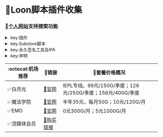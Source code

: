 # :balloon:Loon脚本插件收集  
### 🔔[个人网站](https://ybnet.ga)支持搜索功能

<details>
   <summary>:key:插件</summary>   


|:octocat:插件|:link:链接|:pushpin:操作说明|
|--|--|--|
|:balloon:插件直装|[:link:链接地址](https://ybnet.ga/loon.html)|手机访问
|:white_check_mark:插件合集|[:link:链接地址](https://ybnet.ga/plugin/4in1.plugin)|配置-插件-粘贴链接
|:white_check_mark:Sub-Store|[:link:链接地址](https://raw.githubusercontent.com/Peng-YM/Sub-Store/master/config/Loon.plugin)|配置-插件-粘贴链接
|:white_check_mark:百度云加速|[:link:链接地址](https://ybnet.ga/plugin/BaiduCloud.plugin)|配置-插件-粘贴链接
|:white_check_mark:扫描全能王|[:link:链接地址](https://ybnet.ga/plugin/CamScanner.plugin)|配置-插件-粘贴链接
|:white_check_mark:Emby|[:link:链接地址](https://ybnet.ga/plugin/Emby.plugin)|配置-插件-粘贴链接
|:white_check_mark:酷我会员|[:link:链接地址](https://ybnet.ga/plugin/KuwoVip.plugin)|配置-插件-粘贴链接
|:white_check_mark:酷我数字专辑解锁|[:link:链接地址](https://ybnet.ga/plugin/kuwo-unlock.plugin)|配置-插件-粘贴链接
|:white_check_mark:历史价格|[:link:链接地址](https://ybnet.ga/plugin/Price.plugin)|配置-插件-粘贴链接
|:white_check_mark:WPS会员解锁|[:link:链接地址](https://ybnet.ga/plugin/WPS.plugin)|配置-插件-粘贴链接
|:white_check_mark:Nicegram会员解锁|[:link:链接地址](https://ybnet.ga/plugin/nicegram.plugin)|配置-插件-粘贴链接
|:white_check_mark:财新文章解锁|[:link:链接地址](https://ybnet.ga/plugin/caixin.plugin)|配置-插件-粘贴链接
|:white_check_mark:spotify会员解锁|[:link:链接地址](https://ybnet.ga/plugin/SpotifyPremium.plugin)|配置-插件-粘贴链接
|:white_check_mark:SoundCloud Go+|[:link:链接地址](https://ybnet.ga/plugin/soundcloud.plugin)|配置-插件-粘贴链接
|:white_check_mark:切换百度搜索|[:link:链接地址](https://ybnet.ga/plugin/B-Search.plugin)|配置-插件-粘贴链接 地址栏输入bd+空格+关键字
|:white_check_mark:代理链路检测|[:link:链接地址](https://ybnet.ga/plugin/NodeLinkCheck.plugin)|配置-插件-粘贴链接
|:white_check_mark:网络模式切换|[:link:链接地址](https://ybnet.ga/plugin/Running-Mode.plugin)|配置-插件-粘贴链接 自行修改[脚本](https://ybnet.ga/plugin/Running-Mode.js)参数
|:white_check_mark:广告屏蔽|[:link:链接地址](https://ybnet.ga/plugin/AdBlock.plugin)|配置-插件-粘贴链接
|:white_check_mark:波点音乐|[:link:链接地址](https://ybnet.ga/plugin/Bodian.plugin)|配置-插件-粘贴链接
|:white_check_mark:禁用iOS更新|[:link:链接地址](https://ybnet.ga/plugin/DisableUpdate.plugin)|配置-插件-粘贴链接
|:white_check_mark:奈飞评分|[:link:链接地址](https://ybnet.ga/plugin/Ratings.plugin)|配置-插件-粘贴链接
|:white_check_mark:番茄小说|[:link:链接地址](https://ybnet.ga/plugin/fanqienovel.plugin)|配置-插件-粘贴链接
|:white_check_mark:TestFlight|[:link:链接地址](https://ybnet.ga/plugin/iRingo_TestFlight.plugin)|配置-插件-粘贴链接
|:white_check_mark:BoxJS|[:link:链接地址](https://raw.githubusercontent.com/chavyleung/scripts/master/box/rewrite/boxjs.rewrite.loon.tf.plugin)|配置-插件-粘贴链接-safari-boxjs.com-添加到主屏幕
|:white_check_mark:Bili换区|[:link:链接地址](https://raw.githubusercontent.com/Coldvvater/Loon/master/Plugin/Bili_Auto_Regions.plugin)|配置-插件-粘贴链接
|:white_check_mark:Q-Search|[:link:链接地址](https://raw.githubusercontent.com/Coldvvater/Loon/master/Plugin/Q-Search.plugin)|配置-插件-粘贴链接（需设置duckduckgo为默认搜索引擎）
|:white_check_mark:豆瓣影视|[:link:链接地址](https://raw.githubusercontent.com/Coldvvater/Loon/master/Plugin/DouBanPlay.plugin)|配置-插件-粘贴链接
|:white_check_mark:字幕增强双语|[:link:链接地址](https://raw.githubusercontent.com/DualSubs/DualSubs/main/plugin/DualSubs.plugin)|配置-插件-粘贴链接
|:white_check_mark:YouTube双语|[:link:链接地址](https://raw.githubusercontent.com/DualSubs/DualSubs/main/plugin/DualSubs.YouTube.plugin)|配置-插件-粘贴链接
|:white_check_mark:签到脚本Cookie获取|[:link:链接地址](https://raw.githubusercontent.com/NobyDa/Script/master/Loon/Loon_GetCookie.plugin)|配置-插件-粘贴链接
|:white_check_mark:TF账户管理|[:link:链接地址](https://raw.githubusercontent.com/NobyDa/Script/master/Loon/Loon_TF_Account.plugin)|配置-插件-粘贴链接
|:white_check_mark:巴哈姆特动画疯|[:link:链接地址](https://raw.githubusercontent.com/NobyDa/Script/master/Loon/Loon_Bahamut_ADS.plugin)|配置-插件-粘贴链接
|:white_check_mark:115网盘|[:link:链接地址](https://raw.githubusercontent.com/Tartarus2014/Loon-Script/master/Plugin/115.plugin)|配置-插件-粘贴链接
|:white_check_mark:节点流媒体支持检测|[:link:链接地址](https://raw.githubusercontent.com/Tartarus2014/Loon-Script/master/Plugin/MediaCheck.plugin)|配置-插件-粘贴链接
|:white_check_mark:微博去广告|[:link:链接地址](https://raw.githubusercontent.com/Tartarus2014/Loon-Script/master/Plugin/Block/WeiboAds.plugin)|配置-插件-粘贴链接
|:white_check_mark:知乎去广告|[:link:链接地址](https://raw.githubusercontent.com/Tartarus2014/Loon-Script/master/Plugin/Block/ZhiHu.plugin)|配置-插件-粘贴链接
|:white_check_mark:跳过代理检测|[:link:链接地址](https://raw.githubusercontent.com/Tartarus2014/Loon-Script/master/Plugin/skip-proxy.plugin)|配置-插件-粘贴链接
|:white_check_mark:DNS解析|[:link:链接地址](https://raw.githubusercontent.com/VirgilClyne/VirgilClyne/main/modules/DNS/DNS.plugin)|配置-插件-粘贴链接
|:white_check_mark:iOS天气|[:link:链接地址](https://raw.githubusercontent.com/VirgilClyne/iRingo/main/plugin/Weather.plugin)|配置-插件-粘贴链接
|:white_check_mark:iOS定位|[:link:链接地址](https://raw.githubusercontent.com/VirgilClyne/iRingo/main/plugin/Location.plugin)|配置-插件-粘贴链接
|:white_check_mark:iOSMitM|[:link:链接地址](https://raw.githubusercontent.com/VirgilClyne/iRingo/main/plugin/MitM.plugin)|配置-插件-粘贴链接
|:white_check_mark:Siri|[:link:链接地址](https://raw.githubusercontent.com/VirgilClyne/iRingo/main/plugin/Siri.plugin)|配置-插件-粘贴链接
|:white_check_mark:Apple News|[:link:链接地址](https://raw.githubusercontent.com/VirgilClyne/iRingo/main/plugin/News.plugin)|配置-插件-粘贴链接
|:white_check_mark:Apple TV|[:link:链接地址](https://raw.githubusercontent.com/VirgilClyne/iRingo/main/plugin/TV.plugin)|配置-插件-粘贴链接
|:white_check_mark:流利说解锁|[:link:链接地址](https://ybnet.ga/plugin/lls.plugin)|配置-插件-粘贴链接
|:white_check_mark:JibJab|[:link:链接地址](https://ybnet.ga/plugin/jibjab.plugin)|配置-插件-粘贴链接
|:white_check_mark:Mix Camera|[:link:链接地址](https://ybnet.ga/plugin/mix.plugin)|配置-插件-粘贴链接
|:white_check_mark:Picsart|[:link:链接地址](https://ybnet.ga/plugin/picsart.plugin)|配置-插件-粘贴链接
|:white_check_mark:Polarr|[:link:链接地址](https://ybnet.ga/plugin/polarr.plugin)|配置-插件-粘贴链接
|:white_check_mark:皮皮虾|[:link:链接地址](https://ybnet.ga/plugin/ppx.plugin)|配置-插件-粘贴链接
|:white_check_mark:VSCO|[:link:链接地址](https://ybnet.ga/plugin/vsco.plugin)|配置-插件-粘贴链接
|:white_check_mark:小影|[:link:链接地址](https://ybnet.ga/plugin/xiaoying.plugin)|配置-插件-粘贴链接
|:white_check_mark:香蕉视频|[:link:链接地址](https://ybnet.ga/plugin/xjsp.plugin)|配置-插件-粘贴链接
|:white_check_mark:ColorWidgets小组件|[:link:链接地址](https://ybnet.ga/plugin/colorwidgets.plugin)|配置-插件-粘贴链接
|:white_check_mark:Alarmy闹钟解锁|[:link:链接地址](https://ybnet.ga/plugin/alarmy.plugin)|配置-插件-粘贴链接
|:white_check_mark:彩云天气提醒|[:link:链接地址](https://ybnet.ga/plugin/caiyun.plugin)|配置-插件-粘贴链接
|:white_check_mark:Aloha浏览器|[:link:链接地址](https://ybnet.ga/plugin/aloha.plugin)|配置-插件-粘贴链接
|:white_check_mark:BedtimeFan助眠风扇|[:link:链接地址](https://ybnet.ga/plugin/BedtimeFan.plugin)|配置-插件-粘贴链接
|:white_check_mark:Bazaart解锁|[:link:链接地址](https://ybnet.ga/plugin/bazaart.plugin)|配置-插件-粘贴链接
|:white_check_mark:DailyYoga解锁|[:link:链接地址](https://ybnet.ga/plugin/daily-yoga.plugin)|配置-插件-粘贴链接
|:white_check_mark:Darkroom解锁|[:link:链接地址](https://ybnet.ga/plugin/darkroom.plugin)|配置-插件-粘贴链接
|:white_check_mark:Fabulous解锁|[:link:链接地址](https://ybnet.ga/plugin/fabulous.plugin)|配置-插件-粘贴链接
|:white_check_mark:Invideo解锁|[:link:链接地址](https://ybnet.ga/plugin/invideo.plugin)|配置-插件-粘贴链接
|:white_check_mark:忆飞Gif解锁|[:link:链接地址](https://ybnet.ga/plugin/giftr.plugin)|配置-插件-粘贴链接
|:white_check_mark:句读解锁|[:link:链接地址](https://ybnet.ga/plugin/judou.plugin)|配置-插件-粘贴链接
|:white_check_mark:Kika会员解锁|[:link:链接地址](https://ybnet.ga/plugin/kika.plugin)|配置-插件-粘贴链接
|:white_check_mark:Mojo会员解锁|[:link:链接地址](https://ybnet.ga/plugin/mojo.plugin)|配置-插件-粘贴链接
|:white_check_mark:Musixmatch解锁|[:link:链接地址](https://ybnet.ga/plugin/musixmatch.plugin)|配置-插件-粘贴链接
|:white_check_mark:MyFitnessPal解锁|[:link:链接地址](https://ybnet.ga/plugin/myfitnesspal.plugin)|配置-插件-粘贴链接
|:white_check_mark:Now冥想解锁|[:link:链接地址](https://ybnet.ga/plugin/now.plugin)|配置-插件-粘贴链接
|:white_check_mark:奶由壁纸解锁|[:link:链接地址](https://ybnet.ga/plugin/nybz.plugin)|配置-插件-粘贴链接
|:white_check_mark:Piccollage解锁|[:link:链接地址](https://ybnet.ga/plugin/piccollage.plugin)|配置-插件-粘贴链接
|:white_check_mark:Pixelcut解锁|[:link:链接地址](https://ybnet.ga/plugin/pixelcut.plugin)|配置-插件-粘贴链接
|:white_check_mark:时光手账解锁|[:link:链接地址](https://ybnet.ga/plugin/sgsz.plugin)|配置-插件-粘贴链接
|:white_check_mark:ShadowLink解锁会员节点|[:link:链接地址](https://ybnet.ga/plugin/shadowlinkvpn.plugin)|配置-插件-粘贴链接
|:white_check_mark:Smallpdf解锁|[:link:链接地址](https://ybnet.ga/plugin/smallpdf.plugin)|配置-插件-粘贴链接
|:white_check_mark:Tangerine解锁|[:link:链接地址](https://ybnet.ga/plugin/tangerine.plugin)|配置-插件-粘贴链接
|:white_check_mark:Ten Percent解锁|[:link:链接地址](https://ybnet.ga/plugin/tenpercent.plugin)|配置-插件-粘贴链接
|:white_check_mark:迅雷会员解锁|[:link:链接地址](https://ybnet.ga/plugin/thunder.plugin)|配置-插件-粘贴链接
|:white_check_mark:Workout For Women解锁|[:link:链接地址](https://ybnet.ga/plugin/wfw.plugin)|配置-插件-粘贴链接
|:white_check_mark:Widgetsmith解锁|[:link:链接地址](https://ybnet.ga/plugin/widgetsmith.plugin)|配置-插件-粘贴链接
|:white_check_mark:万能变声器解锁|[:link:链接地址](https://ybnet.ga/plugin/wnbsq.plugin)|配置-插件-粘贴链接
|:white_check_mark:指尖时光解锁会员|[:link:链接地址](https://ybnet.ga/plugin/zjsg.plugin)|配置-插件-粘贴链接
|:white_check_mark:傲软抠图会员|[:link:链接地址](https://ybnet.ga/plugin/apowersoft.plugin)|配置-插件-粘贴链接
|:white_check_mark:Appraven Pro|[:link:链接地址](https://ybnet.ga/plugin/appraven.plugin)|配置-插件-粘贴链接
|:white_check_mark:布丁锁屏|[:link:链接地址](https://ybnet.ga/plugin/bdsp.plugin)|配置-插件-粘贴链接
|:white_check_mark:Bilibili 1080P|[:link:链接地址](https://ybnet.ga/plugin/bili.plugin)|配置-插件-粘贴链接
|:white_check_mark:BOOM会员解锁|[:link:链接地址](https://ybnet.ga/plugin/boom.plugin)|配置-插件-粘贴链接
|:white_check_mark:克拉壁纸|[:link:链接地址](https://ybnet.ga/plugin/clarity.plugin)|配置-插件-粘贴链接
|:white_check_mark:彩云天气SVIP|[:link:链接地址](https://ybnet.ga/plugin/colorweather.plugin)|配置-插件-粘贴链接
|:white_check_mark:Ellabook VIP|[:link:链接地址](https://ybnet.ga/plugin/ellabook.plugin)|配置-插件-粘贴链接
|:white_check_mark:Fimo Pro|[:link:链接地址](https://ybnet.ga/plugin/fimo.plugin)|配置-插件-粘贴链接
|:white_check_mark:FT中文网|[:link:链接地址](https://ybnet.ga/plugin/ft.plugin)|配置-插件-粘贴链接
|:white_check_mark:i Love PDF解锁|[:link:链接地址](https://ybnet.ga/plugin/ilovepdf.plugin)|配置-插件-粘贴链接
|:white_check_mark:美图秀秀VIP|[:link:链接地址](https://ybnet.ga/plugin/meituxx.plugin)|配置-插件-粘贴链接
|:white_check_mark:起伏会员解锁|[:link:链接地址](https://ybnet.ga/plugin/qifu.plugin)|配置-插件-粘贴链接
|:white_check_mark:Symbolab Pro|[:link:链接地址](https://ybnet.ga/plugin/symbolab.plugin)|配置-插件-粘贴链接
|:white_check_mark:Pixiv Show|[:link:链接地址](https://raw.githubusercontent.com/I-am-R-E/Functional-Store-Hub/Master/PixivShow/Loon.plugin)|配置-插件-粘贴链接
|:white_check_mark:B612咔叽|[:link:链接地址](https://ybnet.ga/plugin/b612.plugin)|配置-插件-粘贴链接
|:white_check_mark:儿歌点点会员|[:link:链接地址](https://ybnet.ga/plugin/egdd.plugin)|配置-插件-粘贴链接
|:white_check_mark:hyperweb会员解锁|[:link:链接地址](https://ybnet.ga/plugin/hyperweb.plugin)|配置-插件-粘贴链接
|:white_check_mark:Molycam会员|[:link:链接地址](https://ybnet.ga/plugin/molycam.plugin)|配置-插件-粘贴链接
|:white_check_mark:Photomath会员|[:link:链接地址](https://ybnet.ga/plugin/photomath.plugin)|配置-插件-粘贴链接
|:white_check_mark:西窗烛解锁|[:link:链接地址](https://ybnet.ga/plugin/xcz.plugin)|配置-插件-粘贴链接
|:white_check_mark:Accuweather解锁|[:link:链接地址](https://ybnet.ga/plugin/accu.plugin)|配置-插件-粘贴链接
|:white_check_mark:Meistertask解锁|[:link:链接地址](https://ybnet.ga/plugin/meistertask.plugin)|配置-插件-粘贴链接
|:white_check_mark:一言解锁|[:link:链接地址](https://ybnet.ga/plugin/yiyan.plugin)|配置-插件-粘贴链接
|:white_check_mark:Fantastical解锁|[:link:链接地址](https://ybnet.ga/plugin/fantastical.plugin)|配置-插件-粘贴链接
|:white_check_mark:云听解锁|[:link:链接地址](https://ybnet.ga/plugin/yunting.plugin)|配置-插件-粘贴链接
|:white_check_mark:豌豆清单解锁|[:link:链接地址](https://ybnet.ga/plugin/wdqd.plugin)|配置-插件-粘贴链接
|:white_check_mark:EMMO解锁|[:link:链接地址](https://ybnet.ga/plugin/emmo.plugin)|配置-插件-粘贴链接
|:white_check_mark:小习惯解锁|[:link:链接地址](https://ybnet.ga/plugin/xxg.plugin)|配置-插件-粘贴链接
|:white_check_mark:读书笔记解锁|[:link:链接地址](https://ybnet.ga/plugin/dsbj.plugin)|配置-插件-粘贴链接
|:white_check_mark:斑马海报解锁|[:link:链接地址](https://ybnet.ga/plugin/zebra.plugin)|配置-插件-粘贴链接
|:white_check_mark:My Plate解锁|[:link:链接地址](https://ybnet.ga/plugin/myplate.plugin)|配置-插件-粘贴链接
|❌I AM解锁|[:link:链接地址](https://ybnet.ga/plugin/iam.plugin)|配置-插件-粘贴链接
|:white_check_mark:iMuseum解锁|[:link:链接地址](https://ybnet.ga/plugin/imuseum.plugin)|配置-插件-粘贴链接
|:white_check_mark:Audiomack解锁|[:link:链接地址](https://ybnet.ga/plugin/audiomack.plugin)|配置-插件-粘贴链接
|:white_check_mark:Grammarly解锁|[:link:链接地址](https://ybnet.ga/plugin/grammarly.plugin)|配置-插件-粘贴链接
|:white_check_mark:TOKCAM解锁|[:link:链接地址](https://ybnet.ga/plugin/tokcam.plugin)|配置-插件-粘贴链接
|:white_check_mark:图图记账解锁|[:link:链接地址](https://ybnet.ga/plugin/tutu.plugin)|配置-插件-粘贴链接
|:white_check_mark:WallCraft解锁|[:link:链接地址](https://ybnet.ga/plugin/wallcraft.plugin)|配置-插件-粘贴链接
|:white_check_mark:新语听书解锁|[:link:链接地址](https://ybnet.ga/plugin/xyts.plugin)|配置-插件-粘贴链接
|:white_check_mark:一甜相机解锁|[:link:链接地址](https://ybnet.ga/plugin/yitian.plugin)|配置-插件-粘贴链接
|:white_check_mark:Grow解锁|[:link:链接地址](https://ybnet.ga/plugin/grow.plugin)|配置-插件-粘贴链接
|:white_check_mark:Xmind思维导图|[:link:链接地址](https://ybnet.ga/plugin/xmind.plugin)|配置-插件-粘贴链接
|:white_check_mark:微信公众号去广告|[:link:链接地址](https://ybnet.ga/plugin/wechatad.plugin)|配置-插件-粘贴链接
|:white_check_mark:微博去广告|[:link:链接地址](https://ybnet.ga/plugin/weiboad.plugin)|配置-插件-粘贴链接
|:white_check_mark:APP启动页去广告|[:link:链接地址](https://ybnet.ga/plugin/startingad.plugin)|配置-插件-粘贴链接
|:white_check_mark:哔哩哔哩去广告|[:link:链接地址](https://ybnet.ga/plugin/biliad.plugin)|配置-插件-粘贴链接
|:white_check_mark:喜马拉雅去广告|[:link:链接地址](https://ybnet.ga/plugin/xmlyad.plugin)|配置-插件-粘贴链接
|:white_check_mark:网易蜗牛阅读|[:link:链接地址](https://ybnet.ga/plugin/wnds.plugin)|配置-插件-粘贴链接
|:white_check_mark:马卡龙玩图|[:link:链接地址](https://ybnet.ga/plugin/mklwt.plugin)|配置-插件-粘贴链接
|:white_check_mark:第一弹解锁|[:link:链接地址](https://ybnet.ga/plugin/dyd.plugin)|配置-插件-粘贴链接
|:white_check_mark:海豚记账本|[:link:链接地址](https://ybnet.ga/plugin/htjzb.plugin)|配置-插件-粘贴链接
|:white_check_mark:PEAK解锁|[:link:链接地址](https://ybnet.ga/plugin/peak.plugin)|配置-插件-粘贴链接
|:white_check_mark:Pillow解锁|[:link:链接地址](https://ybnet.ga/plugin/pillow.plugin)|配置-插件-粘贴链接
|:white_check_mark:PocketLists解锁|[:link:链接地址](https://ybnet.ga/plugin/pocketlists.plugin)|配置-插件-粘贴链接
|:white_check_mark:知音漫客解锁|[:link:链接地址](https://ybnet.ga/plugin/zymk.plugin)|配置-插件-粘贴链接
|:white_check_mark:有道云笔记解锁|[:link:链接地址](https://ybnet.ga/plugin/ydybj.plugin)|配置-插件-粘贴链接
|:white_check_mark:Vista看天下解锁|[:link:链接地址](https://ybnet.ga/plugin/vista.plugin)|配置-插件-粘贴链接
|:white_check_mark:PhotosShop Express会员解锁|[:link:链接地址](https://ybnet.ga/plugin/photoshop.plugin)|配置-插件-粘贴链接
|:white_check_mark:人人视频去广告|[:link:链接地址](https://ybnet.ga/plugin/rrsp.plugin)|配置-插件-粘贴链接
|:white_check_mark:七猫小说解锁|[:link:链接地址](https://ybnet.ga/plugin/qmxs.plugin)|配置-插件-粘贴链接
|:white_check_mark:漫画台小程序解锁|[:link:链接地址](https://ybnet.ga/plugin/mht.plugin)|配置-插件-粘贴链接
|:white_check_mark:Notability解锁|[:link:链接地址](https://ybnet.ga/plugin/notability.plugin)|配置-插件-粘贴链接
|:white_check_mark:爱美剧解锁|[:link:链接地址](https://ybnet.ga/plugin/amj.plugin)|配置-插件-粘贴链接
|:white_check_mark:白描黄金会员|[:link:链接地址](https://ybnet.ga/plugin/baimiao.plugin)|配置-插件-粘贴链接
|:white_check_mark:OldRoll相机解锁|[:link:链接地址](https://ybnet.ga/plugin/oldroll.plugin)|配置-插件-粘贴链接
|:white_check_mark:少年得到解锁会员|[:link:链接地址](https://ybnet.ga/plugin/sndd.plugin)|配置-插件-粘贴链接
|:white_check_mark:大蓝鲸|[:link:链接地址](https://ybnet.ga/plugin/dalanjing.plugin)|配置-插件-粘贴链接
|:white_check_mark:螺畤大语文解锁会员|[:link:链接地址](https://ybnet.ga/plugin/lsdyw.plugin)|配置-插件-粘贴链接
|:white_check_mark:语文趣配音解锁会员|[:link:链接地址](https://ybnet.ga/plugin/ywqpy.plugin)|配置-插件-粘贴链接
|:white_check_mark:配音秀解锁会员|[:link:链接地址](https://ybnet.ga/plugin/pyx.plugin)|配置-插件-粘贴链接
|:white_check_mark:纸条年度会员解锁|[:link:链接地址](https://ybnet.ga/plugin/zhitiao.plugin)|配置-插件-粘贴链接
|:white_check_mark:石墨文档解锁|[:link:链接地址](https://ybnet.ga/plugin/smwd.plugin)|配置-插件-粘贴链接
|:white_check_mark:美篇解锁vip|[:link:链接地址](https://ybnet.ga/plugin/meipian.plugin)|配置-插件-粘贴链接
|:white_check_mark:Adobe LightRoom解锁|[:link:链接地址](https://ybnet.ga/plugin/lightroom.plugin)|配置-插件-粘贴链接
|:white_check_mark:Calm解锁|[:link:链接地址](https://ybnet.ga/plugin/calm.plugin)|配置-插件-粘贴链接
|:white_check_mark:NFC门禁卡公交卡|[:link:链接地址](https://ybnet.ga/plugin/nfc.plugin)|配置-插件-粘贴链接
|:white_check_mark:搜图神器|[:link:链接地址](https://ybnet.ga/plugin/stsq.plugin)|配置-插件-粘贴链接
|:white_check_mark:https抓包|[:link:链接地址](https://ybnet.ga/plugin/https.plugin)|配置-插件-粘贴链接
|:white_check_mark:SSA丝社|[:link:链接地址](https://ybnet.ga/plugin/ssa.plugin)|配置-插件-粘贴链接
|:white_check_mark:小小优趣|[:link:链接地址](https://ybnet.ga/plugin/xxyq.plugin)|配置-插件-粘贴链接
|:white_check_mark:幻影相册|[:link:链接地址](https://ybnet.ga/plugin/hyxc.plugin)|配置-插件-粘贴链接
|:white_check_mark:精塾国学|[:link:链接地址](https://ybnet.ga/plugin/jsgx.plugin)|配置-插件-粘贴链接
|:white_check_mark:PrettyUp|[:link:链接地址](https://ybnet.ga/plugin/prettyup.plugin)|配置-插件-粘贴链接
|:white_check_mark:Cubox|[:link:链接地址](https://ybnet.ga/plugin/cubox.plugin)|配置-插件-粘贴链接
|:white_check_mark:pandora订阅管理|[:link:链接地址](https://ybnet.ga/plugin/pandora.plugin)|配置-插件-粘贴链接
|:white_check_mark:微信阅读积分兑换|[:link:链接地址](https://ybnet.ga/plugin/wechatread.plugin)|请查阅脚本内教程
|:white_check_mark:来音智能陪练|[:link:链接地址](https://ybnet.ga/plugin/ly.plugin)|配置-插件-粘贴链接
|:white_check_mark:熊掌记|[:link:链接地址](https://ybnet.ga/plugin/xzj.plugin)|配置-插件-粘贴链接
|❌Notboring解锁|[:link:链接地址](https://ybnet.ga/plugin/notboring.plugin)|配置-插件-粘贴链接
|:white_check_mark:如期扫码解锁|[:link:链接地址](https://ybnet.ga/plugin/rq.plugin)|配置-插件-粘贴链接
|:white_check_mark:CEO周课|[:link:链接地址](https://ybnet.ga/plugin/ceo.plugin)|配置-插件-粘贴链接
|:white_check_mark:Fileball|[:link:链接地址](https://ybnet.ga/plugin/fileball.plugin)|配置-插件-粘贴链接
|:white_check_mark:1blocker|[:link:链接地址](https://ybnet.ga/plugin/1blocker.plugin)|配置-插件-粘贴链接
|:white_check_mark:AI换脸秀|[:link:链接地址](https://ybnet.ga/plugin/ai.plugin)|配置-插件-粘贴链接
|:white_check_mark:proknockout|[:link:链接地址](https://ybnet.ga/plugin/proknockout.plugin)|配置-插件-粘贴链接
|:white_check_mark:青柠海报|[:link:链接地址](https://ybnet.ga/plugin/qnhb.plugin)|配置-插件-粘贴链接
|:white_check_mark:FainTV|[:link:链接地址](https://ybnet.ga/plugin/faintv.plugin)|配置-插件-粘贴链接
|:white_check_mark:微信听书|[:link:链接地址](https://ybnet.ga/plugin/wxts.plugin)|配置-插件-粘贴链接
|:white_check_mark:人民日报去广告|[:link:链接地址](https://ybnet.ga/plugin/rmrb.plugin)|配置-插件-粘贴链接
|:white_check_mark:爱企查|[:link:链接地址](https://ybnet.ga/plugin/aqc.plugin)|配置-插件-粘贴链接
|:white_check_mark:微信读书免费卡解锁|[:link:链接地址](https://ybnet.ga/plugin/wxds.plugin)|配置-插件-粘贴链接
|:white_check_mark:chic|[:link:链接地址](https://ybnet.ga/plugin/chic.plugin)|配置-插件-粘贴链接
|:white_check_mark:有道词典|[:link:链接地址](https://ybnet.ga/plugin/ydcd.plugin)|配置-插件-粘贴链接
|:white_check_mark:一路听天下|[:link:链接地址](https://ybnet.ga/plugin/ylttx.plugin)|配置-插件-粘贴链接
|:white_check_mark:网速测试大师|[:link:链接地址](https://ybnet.ga/plugin/wscsds.plugin)|配置-插件-粘贴链接
|:white_check_mark:网速管家|[:link:链接地址](https://ybnet.ga/plugin/wsgj.plugin)|配置-插件-粘贴链接
|:white_check_mark:EFEKT美易|[:link:链接地址](https://ybnet.ga/plugin/efekt.plugin)|配置-插件-粘贴链接
|:white_check_mark:WPS稻壳|[:link:链接地址](https://ybnet.ga/plugin/doc.plugin)|配置-插件-粘贴链接
|:white_check_mark:米克锁屏|[:link:链接地址](https://ybnet.ga/plugin/mksp.plugin)|配置-插件-粘贴链接
|:white_check_mark:阿布睡前故事|[:link:链接地址](https://ybnet.ga/plugin/absqgs.plugin)|配置-插件-粘贴链接
|:white_check_mark:collart|[:link:链接地址](https://ybnet.ga/plugin/collart.plugin)|配置-插件-粘贴链接
|:white_check_mark:博商小麦|[:link:链接地址](https://ybnet.ga/plugin/bsxm.plugin)|配置-插件-粘贴链接
|:white_check_mark:MEMRISE|[:link:链接地址](https://ybnet.ga/plugin/memrise.plugin)|配置-插件-粘贴链接
|:white_check_mark:堆糖|[:link:链接地址](https://ybnet.ga/plugin/duitang.plugin)|配置-插件-粘贴链接
|:white_check_mark:Flomo|[:link:链接地址](https://ybnet.ga/plugin/folomo.plugin)|配置-插件-粘贴链接
|:white_check_mark:APTV|[:link:链接地址](https://ybnet.ga/plugin/aptv.plugin)|配置-插件-粘贴链接
|:white_check_mark:香哈菜谱大全|[:link:链接地址](https://ybnet.ga/plugin/cp.plugin)|配置-插件-粘贴链接
|:white_check_mark:长相思|[:link:链接地址](https://ybnet.ga/plugin/cxs.plugin)|配置-插件-粘贴链接
|:white_check_mark:电子请柬制作|[:link:链接地址](https://ybnet.ga/plugin/dzqj.plugin)|配置-插件-粘贴链接
|:white_check_mark:黄油相机|[:link:链接地址](https://ybnet.ga/plugin/hyxj.plugin)|配置-插件-粘贴链接
|:white_check_mark:Lingokids|[:link:链接地址](https://ybnet.ga/plugin/lingokids.plugin)|配置-插件-粘贴链接
|:white_check_mark:百度文库阅读解锁|[:link:链接地址](https://ybnet.ga/plugin/bdwk.plugin)|配置-插件-粘贴链接
|:white_check_mark:Craft|[:link:链接地址](https://ybnet.ga/plugin/craft.plugin)|配置-插件-粘贴链接
|:white_check_mark:Panda小组件|[:link:链接地址](https://ybnet.ga/plugin/panda.plugin)|配置-插件-粘贴链接
|:white_check_mark:Keep|[:link:链接地址](https://ybnet.ga/plugin/keep.plugin)|配置-插件-粘贴链接
|:white_check_mark:Documents|[:link:链接地址](https://ybnet.ga/plugin/documents.plugin)|配置-插件-粘贴链接
|:white_check_mark:Planny|[:link:链接地址](https://ybnet.ga/plugin/planny.plugin)|配置-插件-粘贴链接
|:white_check_mark:Ego Reader|[:link:链接地址](https://ybnet.ga/plugin/ego.plugin)|配置-插件-粘贴链接
|:white_check_mark:极速扫描仪|[:link:链接地址](https://ybnet.ga/plugin/jssmy.plugin)|配置-插件-粘贴链接
|:white_check_mark:指尖笔记|[:link:链接地址](https://ybnet.ga/plugin/zjbj.plugin)|配置-插件-粘贴链接
|:white_check_mark:钱迹|[:link:链接地址](https://ybnet.ga/plugin/qj.plugin)|配置-插件-粘贴链接
|:white_check_mark:Agenda|[:link:链接地址](https://ybnet.ga/plugin/agenda.plugin)|配置-插件-粘贴链接
|:white_check_mark:多重搜索|[:link:链接地址](https://ybnet.ga/plugin/multisearch.plugin)|配置-插件-粘贴链接
|:white_check_mark:即刻运动|[:link:链接地址](https://ybnet.ga/plugin/jkyd.plugin)|配置-插件-粘贴链接
|:white_check_mark:Day One|[:link:链接地址](https://ybnet.ga/plugin/dayone.plugin)|配置-插件-粘贴链接
|:white_check_mark:Usage|[:link:链接地址](https://ybnet.ga/plugin/usage.plugin)|配置-插件-粘贴链接
|:white_check_mark:谜底时钟|[:link:链接地址](https://ybnet.ga/plugin/mdsz.plugin)|配置-插件-粘贴链接
|:white_check_mark:MoenyThings|[:link:链接地址](https://ybnet.ga/plugin/moneythings.plugin)|配置-插件-粘贴链接
|:white_check_mark:手机扫描仪|[:link:链接地址](https://ybnet.ga/plugin/sjsmy.plugin)|配置-插件-粘贴链接
|:white_check_mark:Sorted|[:link:链接地址](https://ybnet.ga/plugin/sorted.plugin)|配置-插件-粘贴链接
|:white_check_mark:尽简衣橱|[:link:链接地址](https://ybnet.ga/plugin/jjyc.plugin)|配置-插件-粘贴链接
|:white_check_mark:看理想|[:link:链接地址](https://ybnet.ga/plugin/klx.plugin)|配置-插件-粘贴链接
|:white_check_mark:目标地图|[:link:链接地址](https://ybnet.ga/plugin/mbdt.plugin)|配置-插件-粘贴链接
|:white_check_mark:拼图酱|[:link:链接地址](https://ybnet.ga/plugin/ptj.plugin)|配置-插件-粘贴链接
|:white_check_mark:向日葵阅读|[:link:链接地址](https://ybnet.ga/plugin/xrk.plugin)|配置-插件-粘贴链接
|:white_check_mark:卡片日记|[:link:链接地址](https://ybnet.ga/plugin/kprj.plugin)|配置-插件-粘贴链接
|:white_check_mark:莉景天气|[:link:链接地址](https://ybnet.ga/plugin/ljtq.plugin)|配置-插件-粘贴链接
|:white_check_mark:Motivation|[:link:链接地址](https://ybnet.ga/plugin/motivation.plugin)|配置-插件-粘贴链接
|:white_check_mark:PDF Viewer|[:link:链接地址](https://ybnet.ga/plugin/pdfviewer.plugin)|配置-插件-粘贴链接
|:white_check_mark:Percento|[:link:链接地址](https://ybnet.ga/plugin/percento.plugin)|配置-插件-粘贴链接
|:white_check_mark:Pixelance|[:link:链接地址](https://ybnet.ga/plugin/pixelance.plugin)|配置-插件-粘贴链接
|:white_check_mark:Retake|[:link:链接地址](https://ybnet.ga/plugin/retake.plugin)|配置-插件-粘贴链接
|:white_check_mark:色采|[:link:链接地址](https://ybnet.ga/plugin/sc.plugin)|配置-插件-粘贴链接
|:white_check_mark:闪萌表情|[:link:链接地址](https://ybnet.ga/plugin/smbq.plugin)|配置-插件-粘贴链接
|:white_check_mark:音频剪辑|[:link:链接地址](https://ybnet.ga/plugin/ypjj.plugin)|配置-插件-粘贴链接
|:white_check_mark:Varlens|[:link:链接地址](https://ybnet.ga/plugin/varlens.plugin)|配置-插件-粘贴链接
|:white_check_mark:一木记账|[:link:链接地址](https://ybnet.ga/plugin/ymjz.plugin)|配置-插件-粘贴链接
|:white_check_mark:Drafts|[:link:链接地址](https://ybnet.ga/plugin/drafts.plugin)|配置-插件-粘贴链接
|:white_check_mark:叮叮水印相机|[:link:链接地址](https://ybnet.ga/plugin/ddsyxj.plugin)|配置-插件-粘贴链接
|:white_check_mark:Emote|[:link:链接地址](https://ybnet.ga/plugin/emote.plugin)|配置-插件-粘贴链接
|:white_check_mark:灵敢足迹|[:link:链接地址](https://ybnet.ga/plugin/lgzj.plugin)|配置-插件-粘贴链接
|:white_check_mark:7分钟HIIT运动|[:link:链接地址](https://ybnet.ga/plugin/seven.plugin)|配置-插件-粘贴链接
|:white_check_mark:私密相册管家|[:link:链接地址](https://ybnet.ga/plugin/smxcgj.plugin)|配置-插件-粘贴链接
|:white_check_mark:FitnessView|[:link:链接地址](https://ybnet.ga/plugin/fnv.plugin)|配置-插件-粘贴链接
|:white_check_mark:TODO清单|[:link:链接地址](https://ybnet.ga/plugin/todo.plugin)|配置-插件-粘贴链接
|:white_check_mark:淘票票评分|[:link:链接地址](https://ybnet.ga/plugin/tpp.plugin)|配置-插件-粘贴链接
|:white_check_mark:天天豆|[:link:链接地址](https://ybnet.ga/plugin/ttd.plugin)|配置-插件-粘贴链接
|:white_check_mark:咖映|[:link:链接地址](https://ybnet.ga/plugin/ky.plugin)|配置-插件-粘贴链接
|:white_check_mark:VCUS|[:link:链接地址](https://ybnet.ga/plugin/vcus.plugin)|配置-插件-粘贴链接
|:white_check_mark:傲软PDF编辑|[:link:链接地址](https://ybnet.ga/plugin/arpdfbj.plugin)|配置-插件-粘贴链接
|:white_check_mark:傲软投屏|[:link:链接地址](https://ybnet.ga/plugin/artp.plugin)|配置-插件-粘贴链接
|:white_check_mark:幻休|[:link:链接地址](https://ybnet.ga/plugin/hx.plugin)|配置-插件-粘贴链接
|:white_check_mark:绘影字幕|[:link:链接地址](https://ybnet.ga/plugin/hyzm.plugin)|配置-插件-粘贴链接
|:white_check_mark:汇中考|[:link:链接地址](https://ybnet.ga/plugin/hzk.plugin)|配置-插件-粘贴链接
|:white_check_mark:iScreen|[:link:链接地址](https://ybnet.ga/plugin/iscreen.plugin)|配置-插件-粘贴链接
|:white_check_mark:小组件盒子|[:link:链接地址](https://ybnet.ga/plugin/xzjhz.plugin)|配置-插件-粘贴链接
|:white_check_mark:佐糖|[:link:链接地址](https://ybnet.ga/plugin/zt.plugin)|配置-插件-粘贴链接
|:white_check_mark:飞鱼计划|[:link:链接地址](https://ybnet.ga/plugin/fyjh.plugin)|配置-插件-粘贴链接
|:white_check_mark:过期啦|[:link:链接地址](https://ybnet.ga/plugin/gql.plugin)|配置-插件-粘贴链接
|:white_check_mark:乃糖小组件|[:link:链接地址](https://ybnet.ga/plugin/nt.plugin)|配置-插件-粘贴链接
|:white_check_mark:一书一课|[:link:链接地址](https://ybnet.ga/plugin/ysyk.plugin)|配置-插件-粘贴链接
|:white_check_mark:充电助手|[:link:链接地址](https://ybnet.ga/plugin/cdzs.plugin)|配置-插件-粘贴链接
|:white_check_mark:电视家|[:link:链接地址](https://ybnet.ga/plugin/dsj.plugin)|配置-插件-粘贴链接
|:white_check_mark:Endel|[:link:链接地址](https://ybnet.ga/plugin/endel.plugin)|配置-插件-粘贴链接
|:white_check_mark:格至日记|[:link:链接地址](https://ybnet.ga/plugin/gzrj.plugin)|配置-插件-粘贴链接
|:white_check_mark:高德地图去广告|[:link:链接地址](https://ybnet.ga/plugin/gddt.plugin)|配置-插件-粘贴链接
|:white_check_mark:好事发生|[:link:链接地址](https://ybnet.ga/plugin/hsfs.plugin)|配置-插件-粘贴链接
|:white_check_mark:简讯|[:link:链接地址](https://ybnet.ga/plugin/jianxun.plugin)|配置-插件-粘贴链接
|:white_check_mark:可拍|[:link:链接地址](https://ybnet.ga/plugin/kepai.plugin)|配置-插件-粘贴链接
|:white_check_mark:Lifeviewer|[:link:链接地址](https://ybnet.ga/plugin/lifeviewer.plugin)|配置-插件-粘贴链接
|:white_check_mark:Relens|[:link:链接地址](https://ybnet.ga/plugin/relens.plugin)|配置-插件-粘贴链接
|:white_check_mark:Vivacut|[:link:链接地址](https://ybnet.ga/plugin/vivacut.plugin)|配置-插件-粘贴链接
|:white_check_mark:Watchout|[:link:链接地址](https://ybnet.ga/plugin/watchout.plugin)|配置-插件-粘贴链接
|:white_check_mark:无痕去水印|[:link:链接地址](https://ybnet.ga/plugin/whqsy.plugin)|配置-插件-粘贴链接
|:white_check_mark:节点信息查询|[:link:链接地址](https://ybnet.ga/plugin/GeoLocation.plugin)|配置-插件-粘贴链接
|:white_check_mark:一键换脸|[:link:链接地址](https://ybnet.ga/plugin/yjhl.plugin)|配置-插件-粘贴链接
|:white_check_mark:Styleart|[:link:链接地址](https://ybnet.ga/plugin/styleart.plugin)|配置-插件-粘贴链接
|:white_check_mark:流媒体解锁查询|[:link:链接地址](https://ybnet.ga/plugin/MediaChecker.plugin)|配置-插件-粘贴链接
|:white_check_mark:7动|[:link:链接地址](https://ybnet.ga/plugin/7dong.plugin)|配置-插件-粘贴链接
|:white_check_mark:生活指数通知|[:link:链接地址](https://ybnet.ga/plugin/lifeindex.plugin)|配置-插件-粘贴链接
|:white_check_mark:海报工厂|[:link:链接地址](https://ybnet.ga/plugin/hbgc.plugin)|配置-插件-粘贴链接
|:white_check_mark:我的番茄|[:link:链接地址](https://ybnet.ga/plugin/wdfq.plugin)|配置-插件-粘贴链接
|:white_check_mark:FoMz|[:link:链接地址](https://ybnet.ga/plugin/fomz.plugin)|配置-插件-粘贴链接
|:white_check_mark:日杂相机|[:link:链接地址](https://ybnet.ga/plugin/rzxj.plugin)|配置-插件-粘贴链接
|:white_check_mark:古诗词大全|[:link:链接地址](https://ybnet.ga/plugin/gscdq.plugin)|配置-插件-粘贴链接
|:white_check_mark:Mondly|[:link:链接地址](https://ybnet.ga/plugin/mondly.plugin)|配置-插件-粘贴链接
|:white_check_mark:猫头鹰文件|[:link:链接地址](https://ybnet.ga/plugin/mtywj.plugin)|配置-插件-粘贴链接
|:white_check_mark:YouTube去广告|[:link:链接地址](https://ybnet.ga/plugin/youtube.plugin)|配置-插件-粘贴链接
|:white_check_mark:汉堡儿童故事|[:link:链接地址](https://ybnet.ga/plugin/hbetgs.plugin)|配置-插件-粘贴链接
|:white_check_mark:iconKiller|[:link:链接地址](https://ybnet.ga/plugin/iconkiller.plugin)|配置-插件-粘贴链接
|:white_check_mark:中华诗词库|[:link:链接地址](https://ybnet.ga/plugin/zhsck.plugin)|配置-插件-粘贴链接
|:white_check_mark:字体册|[:link:链接地址](https://ybnet.ga/plugin/ztc.plugin)|配置-插件-粘贴链接
|:white_check_mark:配音|[:link:链接地址](https://ybnet.ga/plugin/peiyin.plugin)|配置-插件-粘贴链接
|:white_check_mark:AdGuard|[:link:链接地址](https://ybnet.ga/plugin/adguard.plugin)|配置-插件-粘贴链接
|:white_check_mark:阿里云盘签到|[:link:链接地址](https://ybnet.ga/plugin/aliyun.plugin)|配置-插件-粘贴链接





****
* 解锁类插件一般需要登录账号恢复购买，如不生效，请卸载重装。
* 除集合类外，脚本插件均署名原作者，如有署名错误，请联系邮箱更正。
* 如需修改或分享，请保留作者信息。

</details>



<details>
  <summary>:key:Substore脚本</summary>  

|:octocat:Sub-Store脚本|:link:链接|:pushpin:操作说明|
|--|--|--|
|:white_check_mark:脚本操作：重命名|[:link:链接地址](https://raw.githubusercontent.com/qwerzl/rename.js/main/rename.js#input=zh&output=zh&airport=你需要的机场名)|SubStore-订阅编辑-添加操作-脚本操作-粘贴链接（自行修改自己的机场名）
|:white_check_mark:脚本过滤：筛选80 443端口|[:link:链接地址](https://raw.githubusercontent.com/deezertidal/private/main/port-filter.js)|SubStore-订阅编辑-添加操作-脚本过滤-粘贴链接
|:white_check_mark:脚本过滤：筛选80,443，vmess,ws节点(免流节点)|[:link:链接地址](https://raw.githubusercontent.com/deezertidal/private/main/nodes-filter.js)|SubStore-订阅编辑-添加操作-脚本过滤-粘贴链接
|:white_check_mark:脚本操作：修改host混淆|[:link:链接地址](https://raw.githubusercontent.com/deezertidal/private/main/vmess-host.js)|SubStore-订阅编辑-添加操作-脚本操作-粘贴链接（自行修改参数）

</details>


<details>

  <summary>:key:永久签名工具及IPA</summary>  
  
|:octocat:签名工具|:link:链接|:pushpin:操作说明|
|--|--|--|
|:white_check_mark:TrollStore 永久签名|[:link:教程](https://github.com/deezertidal/shadowrocket-rules/blob/main/TrollStore.MD)|支持iOS14.0-15.4.1
|:white_check_mark:Youtube.ipa|[:link:链接地址](https://github.com/qnblackcat/uYouPlus/releases/download/v18.08.1-2.3.1/uYouPlus_18.08.1_2.3.1.ipa)|去广告 后台播放音乐 画中画
|:white_check_mark:微信双开.ipa|[:link:链接地址](https://github.com/zwf234/WeChat/releases)|双开
|:white_check_mark:Appstore++|[:link:链接地址](https://ipa.store/2886.html)|降级工具
|:white_check_mark:Tiktok.ipa|[:link:链接地址](https://drive.google.com/file/d/1XMbpcMiv2yYEw6ApYG8sCL9oGNbPpcJ5/view?usp=drivesdk)|内置换区功能
|:white_check_mark:No homebar|[:link:链接地址](https://appdb.to/app/cydia/1900001061)|隐藏屏幕底部横条
|:white_check_mark:Trollspeed.ipa|[:link:链接地址](https://drive.google.com/file/d/17HIcHpiclJnFi_pAVpc71rTsDAL3JKCn/view)|显示网速
|:white_check_mark:其他.ipa|[:link:链接地址](https://appdb.to/search/?type=cydia)，[:link:链接地址](https://ipa.store)|



</details>


 <details>
  <summary>:key:申明</summary>

## :warning:免责声明：

* 本项目涉及的任何解锁和解密分析脚本仅用于资源共享和学习研究，不能保证其合法性，准确性，完整性和有效性，请根据情况自行判断.

* 间接使用脚本的任何用户，包括但不限于建立VPS或在某些行为违反国家/地区法律或相关法规的情况下进行传播, 本项目对于由此引起的任何隐私泄漏或其他后果概不负责.

* 请勿将Script项目的任何内容用于商业或非法目的，否则后果自负.

* 如果任何单位或个人认为该项目的脚本可能涉嫌侵犯其权利，则应及时通知并提供身份证明，所有权证明，我们将在收到认证文件后删除相关脚本.

* 对任何脚本问题概不负责，包括但不限于由任何脚本错误导致的任何损失或损害.

* 您必须在下载后的24小时内从计算机或手机中完全删除以上内容.

* 任何以任何方式查看此项目的人或直接或间接使用该Script项目的任何脚本的使用者都应仔细阅读此声明。保留随时更改或补充此免责声明的权利。一旦使用并复制了任何相关脚本或Script项目的规则，则视为您已接受此免责声明.

### 特别感谢（排名不分先后,如有遗漏请提醒补充）：

* [@ddgksf2013](https://github.com/ddgksf2013)

* [@Marol62926](https://github.com/Marol62926)

* [@Tartarus2014](https://github.com/Tartarus2014)

* [@I-am-R-E](https://github.com/I-am-R-E)

* [@yqc007](https://github.com/yqc007)

* [@nzw9314](https://github.com/nzw9314)

* [@Qure](https://github.com/Koolson/Qure)

* [@Orz](https://github.com/Orz-3/mini)

* [@NobyDa](https://github.com/NobyDa)

* [@lhie1](https://github.com/lhie1)

* [@ConnersHua](https://github.com/ConnersHua)

* [@chavyleung](https://github.com/chavyleung)

* [@yichahucha](https://github.com/yichahucha)

* [@langkhach270389](https://github.com/langkhach270389)

* [@Choler](https://github.com/Choler)

* [@onewayticket255](https://github.com/onewayticket255)

* [@NavePnow](https://github.com/NavePnow)

* [@Meeta](https://github.com/MeetaGit)

* [@Neurogram-R](https://github.com/Neurogram-R)

* [@sazs34](https://github.com/sazs34)

* [@uniqueque](https://github.com/uniqueque)

* [@eHpo](https://github.com/eHpo1/Rules)

* [@Sunert](https://github.com/Sunert/Scripts)

* [@songyangzz](https://github.com/songyangzz/QuantumultX.git)

* [@zZPiglet](https://github.com/zZPiglet/Task.git)

* [@Peng-YM](https://github.com/Peng-YM/QuanX)

* [@evilbutcher](https://github.com/evilbutcher/Quantumult_X/tree/master)

* [@lxk0301](https://gitee.com/lxk0301/jd_scripts/tree/master/)

* [@toulanboy](https://github.com/toulanboy/scripts)

* [@lowking](https://github.com/lowking/Scripts)
 </details>

|:octocat:机场推荐|:link:链接| :pushpin:套餐价格概况
|--|--|--|
|:white_check_mark:白月光|[:link:官网](https://www.bygcloud.com/#/register?code=DX4iT5B4)|IEPL专线。99元/150G/季度；126元/250G/季度；156元/400G/季度
|:white_check_mark:魔法学院|[:link:官网](https://2220.it/register?aff=GNs68S4XWT)|半年35元，每月50G；10元/120G/月
|:white_check_mark:EMO|[:link:官网](https://yyds.emovpn.top/#/register?code=7KLxhYOS)|0元300G/月；5元1000G/月
|:white_check_mark:流媒体会员|[:link:购买链接](https://ihezu.gold/r8YMSR)|  
